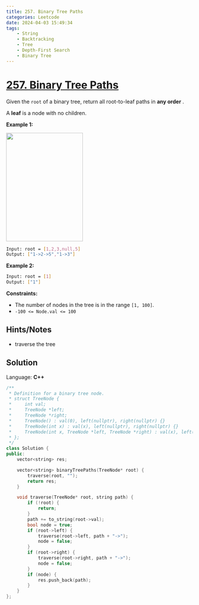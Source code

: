 ```yaml
---
title: 257. Binary Tree Paths
categories: Leetcode
date: 2024-04-03 15:49:34
tags:
    - String
    - Backtracking
    - Tree
    - Depth-First Search
    - Binary Tree
---
```


# [257. Binary Tree Paths](https://leetcode.com/problems/binary-tree-paths/description/)

Given the `root` of a binary tree, return all root-to-leaf paths in **any order** .

A **leaf**  is a node with no children.

**Example 1:**

<img alt="" src="https://assets.leetcode.com/uploads/2021/03/12/paths-tree.jpg" style="width: 207px; height: 293px;">

```bash
Input: root = [1,2,3,null,5]
Output: ["1->2->5","1->3"]
```

**Example 2:**

```bash
Input: root = [1]
Output: ["1"]
```

**Constraints:**

- The number of nodes in the tree is in the range `[1, 100]`.
- `-100 <= Node.val <= 100`

## Hints/Notes

- traverse the tree

## Solution

Language: **C++**

```C++
/**
 * Definition for a binary tree node.
 * struct TreeNode {
 *     int val;
 *     TreeNode *left;
 *     TreeNode *right;
 *     TreeNode() : val(0), left(nullptr), right(nullptr) {}
 *     TreeNode(int x) : val(x), left(nullptr), right(nullptr) {}
 *     TreeNode(int x, TreeNode *left, TreeNode *right) : val(x), left(left), right(right) {}
 * };
 */
class Solution {
public:
    vector<string> res;

    vector<string> binaryTreePaths(TreeNode* root) {
        traverse(root, "");
        return res;
    }

    void traverse(TreeNode* root, string path) {
        if (!root) {
            return;
        }
        path += to_string(root->val);
        bool node = true;
        if (root->left) {
            traverse(root->left, path + "->");
            node = false;
        }
        if (root->right) {
            traverse(root->right, path + "->");
            node = false;
        }
        if (node) {
            res.push_back(path);
        }
    }
};
```
